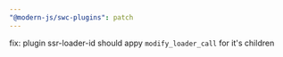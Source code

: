 ```yaml
---
"@modern-js/swc-plugins": patch
---
```


fix: plugin ssr-loader-id should appy `modify_loader_call` for it's children
